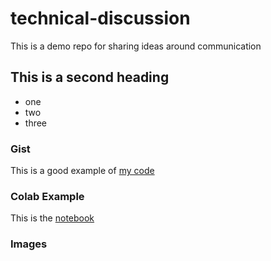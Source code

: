 # technical-discussion
This is a demo repo for sharing ideas around communication


## This is a second heading 

* one
* two
* three

### Gist

This is a good example of [my code](https://gist.github.com/taolasieunhangao2001/facb08f1f1620cd66e60fe8b6864b028) 

### Colab Example 
This is the [notebook](https://colab.research.google.com/drive/1N7Jnj5Nuex3hot-4o1gg9JkY1kJEZg9O#scrollTo=oMPdAz5-qdCv)

### Images
